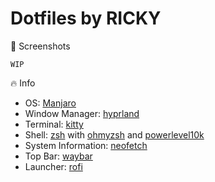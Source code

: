 # Dotfiles by RICKY
📸 Screenshots  

`WIP`

🔥 Info

- OS: [Manjaro](https://manjaro.org/)
- Window Manager: [hyprland](https://hyprland.org/)
- Terminal: [kitty](https://sw.kovidgoyal.net/kitty/)
- Shell: [zsh](https://www.zsh.org/) with [ohmyzsh](https://ohmyz.sh/) and [powerlevel10k](https://github.com/romkatv/powerlevel10k)
- System Information: [neofetch](https://github.com/dylanaraps/neofetch)
- Top Bar: [waybar](https://github.com/Alexays/Waybar)
- Launcher: [rofi](https://github.com/davatorium/rofi)
